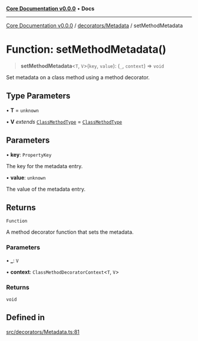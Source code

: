 [**Core Documentation v0.0.0**](../../../README.md) • **Docs**

***

[Core Documentation v0.0.0](../../../modules.md) / [decorators/Metadata](../README.md) / setMethodMetadata

# Function: setMethodMetadata()

> **setMethodMetadata**\<`T`, `V`\>(`key`, `value`): (`_`, `context`) => `void`

Set metadata on a class method using a method decorator.

## Type Parameters

• **T** = `unknown`

• **V** *extends* [`ClassMethodType`](../../../definitions/type-aliases/ClassMethodType.md) = [`ClassMethodType`](../../../definitions/type-aliases/ClassMethodType.md)

## Parameters

• **key**: `PropertyKey`

The key for the metadata entry.

• **value**: `unknown`

The value of the metadata entry.

## Returns

`Function`

A method decorator function that sets the metadata.

### Parameters

• **\_**: `V`

• **context**: `ClassMethodDecoratorContext`\<`T`, `V`\>

### Returns

`void`

## Defined in

[src/decorators/Metadata.ts:81](https://github.com/stonemjs/core/blob/be89f756f02a94c320588453a86b3e95bc4e060f/src/decorators/Metadata.ts#L81)
